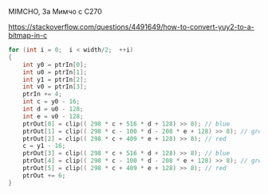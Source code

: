 MIMCHO, За Мимчо с C270

https://stackoverflow.com/questions/4491649/how-to-convert-yuy2-to-a-bitmap-in-c


```c++
for (int i = 0;  i < width/2;  ++i)
{
    int y0 = ptrIn[0];
    int u0 = ptrIn[1];
    int y1 = ptrIn[2];
    int v0 = ptrIn[3];
    ptrIn += 4;
    int c = y0 - 16;
    int d = u0 - 128;
    int e = v0 - 128;
    ptrOut[0] = clip(( 298 * c + 516 * d + 128) >> 8); // blue
    ptrOut[1] = clip(( 298 * c - 100 * d - 208 * e + 128) >> 8); // green
    ptrOut[2] = clip(( 298 * c + 409 * e + 128) >> 8); // red
    c = y1 - 16;
    ptrOut[3] = clip(( 298 * c + 516 * d + 128) >> 8); // blue
    ptrOut[4] = clip(( 298 * c - 100 * d - 208 * e + 128) >> 8); // green
    ptrOut[5] = clip(( 298 * c + 409 * e + 128) >> 8); // red
    ptrOut += 6;
}
```
